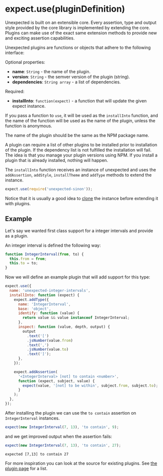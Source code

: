 # expect.use(pluginDefinition)

Unexpected is built on an extensible core. Every assertion, type and
output style provided by the core library is implemented by extending
the core. Plugins can make use of the exact same extension methods to
provide new and exciting assertion capabilities.

Unexpected plugins are functions or objects that adhere to the following interface:

Optional properties:

- **name**: `String` - the name of the plugin.
- **version**: `String` - the semver version of the plugin (string).
- **dependencies**: `String array` - a list of dependencies.

Required:

- **installInto**: `function(expect)` - a function that will update the given expect instance.

If you pass a function to `use`, it will be used as the `installInto`
function, and the name of the function will be used as the name of the plugin,
unless the function is anonymous.

The name of the plugin should be the same as the NPM package name.

A plugin can require a list of other plugins to be installed prior to
installation of the plugin. If the dependency list is not fulfilled
the installation will fail. The idea is that you manage your plugin
versions using NPM. If you install a plugin that is already installed,
nothing will happen.

The `installInto` function receives an instance of unexpected and uses
the `addAssertion`, `addStyle`, `installTheme` and `addType` methods
to extend the instance.

<!-- unexpected-markdown evaluate:false -->

```js
expect.use(require('unexpected-sinon'));
```

Notice that it is usually a good idea to [clone](../clone/) the instance before
extending it with plugins.

## Example

Let's say we wanted first class support for a integer intervals and
provide as a plugin.

An integer interval is defined the following way:

```js
function IntegerInterval(from, to) {
  this.from = from;
  this.to = to;
}
```

Now we will define an example plugin that will add support for this type:

```js
expect.use({
  name: 'unexpected-integer-intervals',
  installInto: function (expect) {
    expect.addType({
      name: 'IntegerInterval',
      base: 'object',
      identify: function (value) {
        return value && value instanceof IntegerInterval;
      },
      inspect: function (value, depth, output) {
        output
          .text('[')
          .jsNumber(value.from)
          .text(',')
          .jsNumber(value.to)
          .text(']');
      },
    });

    expect.addAssertion(
      '<IntegerInterval> [not] to contain <number>',
      function (expect, subject, value) {
        expect(value, '[not] to be within', subject.from, subject.to);
      }
    );
  },
});
```

After installing the plugin we can use the `to contain` assertion on
`IntegerInterval` instances.

```js
expect(new IntegerInterval(7, 13), 'to contain', 9);
```

and we get improved output when the assertion fails:

```js
expect(new IntegerInterval(7, 13), 'to contain', 27);
```

```output
expected [7,13] to contain 27
```

For more inspiration you can look at the source for existing plugins.
See [the plugin page](../../plugins/) for a list.
